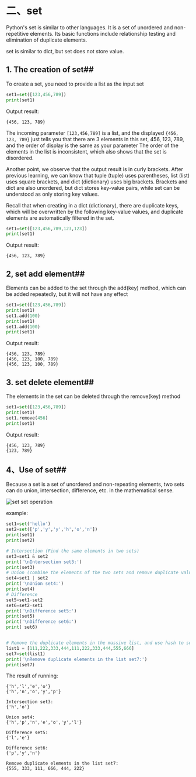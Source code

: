 # 二、set #

Python's set is similar to other languages. It is a set of unordered and non-repetitive elements. Its basic functions include relationship testing and elimination of duplicate elements.

set is similar to dict, but set does not store value.


## 1. The creation of set##

To create a set, you need to provide a list as the input set

```python
set1=set([123,456,789])
print(set1)
```

Output result:

```
{456, 123, 789}
```

The incoming parameter `[123,456,789]` is a list, and the displayed `{456, 123, 789}` just tells you that there are 3 elements in this set, 456, 123, 789, and the order of display is the same as your parameter The order of the elements in the list is inconsistent, which also shows that the set is disordered.

Another point, we observe that the output result is in curly brackets. After previous learning, we can know that tuple (tuple) uses parentheses, list (list) uses square brackets, and dict (dictionary) uses big brackets. Brackets and dict are also unordered, but dict stores key-value pairs, while set can be understood as only storing key values.

Recall that when creating in a dict (dictionary), there are duplicate keys, which will be overwritten by the following key-value values, and duplicate elements are automatically filtered in the set.


```python
set1=set([123,456,789,123,123])
print(set1)
```

Output result:

```
{456, 123, 789}
```

## 2, set add element##

Elements can be added to the set through the add(key) method, which can be added repeatedly, but it will not have any effect

```python
set1=set([123,456,789])
print(set1)
set1.add(100)
print(set1)
set1.add(100)
print(set1)
```

Output result:
```
{456, 123, 789}
{456, 123, 100, 789}
{456, 123, 100, 789}
```

## 3. set delete element##

The elements in the set can be deleted through the remove(key) method

```python
set1=set([123,456,789])
print(set1)
set1.remove(456)
print(set1)
```

Output result:

```
{456, 123, 789}
{123, 789}
```


## 4、Use of set##

Because a set is a set of unordered and non-repeating elements, two sets can do union, intersection, difference, etc. in the mathematical sense.

![set set operation](http://upload-images.jianshu.io/upload_images/2136918-733b1d1071f772bd?imageMogr2/auto-orient/strip%7CimageView2/2/w/1240)

example:

```python
set1=set('hello')
set2=set(['p','y','y','h','o','n'])
print(set1)
print(set2)

# Intersection (Find the same elements in two sets)
set3=set1 & set2
print('\nIntersection set3:')
print(set3)
# Union (combine the elements of the two sets and remove duplicate values)
set4=set1 | set2
print('\nUnion set4:')
print(set4)
# Difference
set5=set1-set2
set6=set2-set1
print('\nDifference set5:')
print(set5)
print('\nDifference set6:')
print( set6)


# Remove the duplicate elements in the massive list, and use hash to solve it, but it feels that the performance is not very high, and the set solution is still very good
list1 = [111,222,333,444,111,222,333,444,555,666] 
set7=set(list1)
print('\nRemove duplicate elements in the list set7:')
print(set7)

```

The result of running:

```
{'h','l','e','o'}
{'h','n','o','y','p'}

Intersection set3:
{'h','o'}

Union set4:
{'h','p','n','e','o','y','l'}

Difference set5:
{'l','e'}

Difference set6:
{'p','y','n'}

Remove duplicate elements in the list set7:
{555, 333, 111, 666, 444, 222}
```


